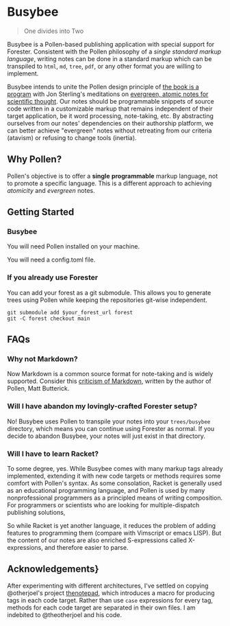 # Busybee

> One divides into Two

Busybee is a Pollen-based publishing application with special support for Forester. Consistent with the Pollen philosophy of a _single standard markup language_, writing notes can be done in a standard markup which can be transpiled to `html`, `md`, `tree`, `pdf`, or any other format you are willing to implement. 

Busybee intends to unite the Pollen design principle of [the book is a program](https://docs.racket-lang.org/pollen/big-picture.html#%28part._the-book-is-a-program) with Jon Sterling's meditations on [evergreen, atomic notes for scientific thought](https://www.jonmsterling.com/tfmt-0001.xml). Our notes should be programmable snippets of source code written in a customizable markup that remains independent of their target application, be it word processing, note-taking, etc. By abstracting ourselves from our notes' dependencies on their authorship platform, we can better achieve "evergreen" notes without retreating from our criteria (atavism) or refusing to change tools (inertia).

## Why Pollen?

Pollen's objective is to offer a **single** **programmable** markup language, not to promote a specific language. This is a different approach to achieving *atomicity* and *evergreen* notes.

## Getting Started

### Busybee

You will need Pollen installed on your machine.

You will need a config.toml file.

### If you already use Forester

You can add your forest as a git submodule. This allows you to generate trees using Pollen while keeping the repositories git-wise independent.

```
git submodule add $your_forest_url forest
git -C forest checkout main
```

## FAQs

### Why not Markdown?

Now Markdown is a common source format for note-taking and is widely supported. Consider this [criticism of Markdown](https://docs.racket-lang.org/pollen/second-tutorial.html#:~:text=6.2%C2%A0Optional%20reading%3A%20the%20case%20against%20Markdown), written by the author of Pollen, Matt Butterick.

### Will I have abandon my lovingly-crafted Forester setup?

No! Busybee uses Pollen to transpile your notes into your `trees/busybee` directory, which means you can continue using Forester as normal. If you decide to abandon Busybee, your notes will just exist in that directory.

### Will I have to learn Racket?

To some degree, yes. While Busybee comes with many markup tags already implemented, extending it with new code targets or methods requires some comfort with Pollen's syntax. As some consolation, Racket is generally used as an educational programming language, and Pollen is used by many nonprofessional programmers as a principled means of writing composition. For programmers or scientists who are looking for multiple-dispatch publishing solutions, 

So while Racket is yet another language, it reduces the problem of adding features to programming them (compare with Vimscript or emacs LISP). But the content of our notes are also enriched S-expressions called X-expressions, and therefore easier to parse.

## Acknowledgements}

After experimenting with different architectures, I've settled on copying @otherjoel's project [thenotepad](https://github.com/otherjoel/thenotepad), which introduces a macro for producing tags in each code target. Rather than use `case` expressions for every tag, methods for each code target are separated in their own files. I am indebited to @theotherjoel and his code. 

